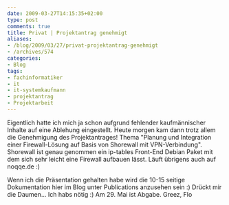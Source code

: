 ```yaml
---
date: 2009-03-27T14:15:35+02:00
type: post
comments: true
title: Privat | Projektantrag genehmigt
aliases:
- /blog/2009/03/27/privat-projektantrag-genehmigt
- /archives/574
categories:
- Blog
tags:
- fachinformatiker
- it
- it-systemkaufmann
- projektantrag
- Projektarbeit
---
```


Eigentlich hatte ich mich ja schon aufgrund fehlender kaufmännischer
Inhalte auf eine Ablehung eingestellt. Heute morgen kam dann trotz allem
die Genehmigung des Projektantrages! Thema "Planung und Integration einer
Firewall-Lösung auf Basis von Shorewall mit VPN-Verbindung". Shorewall ist
genau genommen ein ip-tables Front-End Debian Paket mit dem sich sehr
leicht eine Firewall aufbauen lässt. Läuft übrigens auch auf noqqe.de :)

Wenn ich die Präsentation gehalten habe wird die 10-15 seitige
Dokumentation hier im Blog unter Publications anzusehen sein :) Drückt mir
die Daumen... Ich habs nötig :) Am 29. Mai ist Abgabe.  Greez, Flo
